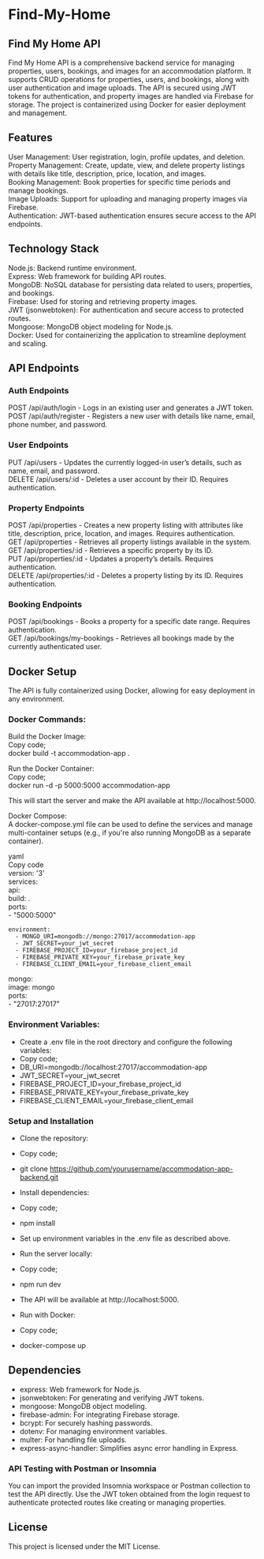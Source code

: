 # Find-My-Home
## Find My Home API
Find My Home API is a comprehensive backend service for managing properties, users, bookings, and images for an accommodation platform. It supports CRUD operations for properties, users, and bookings, along with user authentication and image uploads. The API is secured using JWT tokens for authentication, and property images are handled via Firebase for storage. The project is containerized using Docker for easier deployment and management.

## Features
User Management: User registration, login, profile updates, and deletion. <br>
Property Management: Create, update, view, and delete property listings with details like title, description, price, location, and images.<br>
Booking Management: Book properties for specific time periods and manage bookings.<br>
Image Uploads: Support for uploading and managing property images via Firebase.<br>
Authentication: JWT-based authentication ensures secure access to the API endpoints.<br>

## Technology Stack
Node.js: Backend runtime environment.<br>
Express: Web framework for building API routes.<br>
MongoDB: NoSQL database for persisting data related to users, properties, and bookings.<br>
Firebase: Used for storing and retrieving property images.<br>
JWT (jsonwebtoken): For authentication and secure access to protected routes.<br>
Mongoose: MongoDB object modeling for Node.js.<br>
Docker: Used for containerizing the application to streamline deployment and scaling.<br>

## API Endpoints
### Auth Endpoints
POST /api/auth/login - Logs in an existing user and generates a JWT token.<br>
POST /api/auth/register - Registers a new user with details like name, email, phone number, and password.<br>

### User Endpoints
PUT /api/users - Updates the currently logged-in user’s details, such as name, email, and password.<br>
DELETE /api/users/:id - Deletes a user account by their ID. Requires authentication.<br>

### Property Endpoints
POST /api/properties - Creates a new property listing with attributes like title, description, price, location, and images. Requires authentication.<br>
GET /api/properties - Retrieves all property listings available in the system.<br>
GET /api/properties/:id - Retrieves a specific property by its ID.<br>
PUT /api/properties/:id - Updates a property’s details. Requires authentication.<br>
DELETE /api/properties/:id - Deletes a property listing by its ID. Requires authentication.<br>

### Booking Endpoints
POST /api/bookings - Books a property for a specific date range. Requires authentication.<br>
GET /api/bookings/my-bookings - Retrieves all bookings made by the currently authenticated user.<br>

## Docker Setup
The API is fully containerized using Docker, allowing for easy deployment in any environment.

### Docker Commands:
Build the Docker Image:<br>
Copy code;<br>
docker build -t accommodation-app .<br>

Run the Docker Container:<br>
Copy code;<br>
docker run -d -p 5000:5000 accommodation-app<br>

This will start the server and make the API available at http://localhost:5000.<br>

Docker Compose:<br>
A docker-compose.yml file can be used to define the services and manage multi-container setups (e.g., if you're also running MongoDB as a separate container).<br>

yaml<br>
Copy code<br>
version: '3' <br>
services: <br>
  api: <br>
    build: . <br>
    ports: <br>
      - "5000:5000"   <br>
      
    environment:
      - MONGO_URI=mongodb://mongo:27017/accommodation-app
      - JWT_SECRET=your_jwt_secret
      - FIREBASE_PROJECT_ID=your_firebase_project_id
      - FIREBASE_PRIVATE_KEY=your_firebase_private_key
      - FIREBASE_CLIENT_EMAIL=your_firebase_client_email
  mongo: <br>
    image: mongo <br>
    ports: <br>
      - "27017:27017" <br>
      
### Environment Variables:
- Create a .env file in the root directory and configure the following variables:
- Copy code;
- DB_URI=mongodb://localhost:27017/accommodation-app
- JWT_SECRET=your_jwt_secret
- FIREBASE_PROJECT_ID=your_firebase_project_id
- FIREBASE_PRIVATE_KEY=your_firebase_private_key
- FIREBASE_CLIENT_EMAIL=your_firebase_client_email

### Setup and Installation
- Clone the repository:
- Copy code;
- git clone https://github.com/yourusername/accommodation-app-backend.git

- Install dependencies:
- Copy code;
- npm install

- Set up environment variables in the .env file as described above.

- Run the server locally:
- Copy code;
- npm run dev

- The API will be available at http://localhost:5000.

- Run with Docker:
- Copy code;
- docker-compose up

## Dependencies
- express: Web framework for Node.js.
- jsonwebtoken: For generating and verifying JWT tokens.
- mongoose: MongoDB object modeling.
- firebase-admin: For integrating Firebase storage.
- bcrypt: For securely hashing passwords.
- dotenv: For managing environment variables.
- multer: For handling file uploads.
- express-async-handler: Simplifies async error handling in Express.

### API Testing with Postman or Insomnia
You can import the provided Insomnia workspace or Postman collection to test the API directly.
Use the JWT token obtained from the login request to authenticate protected routes like creating or managing properties.

## License
This project is licensed under the MIT License.


